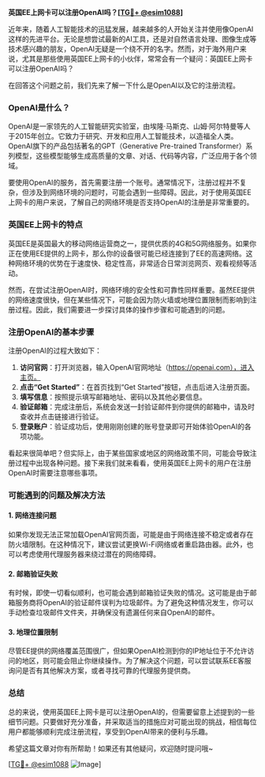 **英国EE上网卡可以注册OpenAI吗？[[TG💪+ @esim1088](https://t.me/s/esim1088)]**

近年来，随着人工智能技术的迅猛发展，越来越多的人开始关注并使用像OpenAI这样的先进平台。无论是想尝试最新的AI工具，还是对自然语言处理、图像生成等技术感兴趣的朋友，OpenAI无疑是一个绕不开的名字。然而，对于海外用户来说，尤其是那些使用英国EE上网卡的小伙伴，常常会有一个疑问：英国EE上网卡可以注册OpenAI吗？

在回答这个问题之前，我们先来了解一下什么是OpenAI以及它的注册流程。

### OpenAI是什么？

OpenAI是一家领先的人工智能研究实验室，由埃隆·马斯克、山姆·阿尔特曼等人于2015年创立。它致力于研究、开发和应用人工智能技术，以造福全人类。OpenAI旗下的产品包括著名的GPT（Generative Pre-trained Transformer）系列模型，这些模型能够生成高质量的文章、对话、代码等内容，广泛应用于各个领域。

要使用OpenAI的服务，首先需要注册一个账号。通常情况下，注册过程并不复杂，但涉及到网络环境的问题时，可能会遇到一些障碍。因此，对于使用英国EE上网卡的用户来说，了解自己的网络环境是否支持OpenAI的注册是非常重要的。

### 英国EE上网卡的特点

英国EE是英国最大的移动网络运营商之一，提供优质的4G和5G网络服务。如果你正在使用EE提供的上网卡，那么你的设备很可能已经连接到了EE的高速网络。这种网络环境的优势在于速度快、稳定性高，非常适合日常浏览网页、观看视频等活动。

然而，在尝试注册OpenAI时，网络环境的安全性和可靠性同样重要。虽然EE提供的网络速度很快，但在某些情况下，可能会因为防火墙或地理位置限制而影响到注册过程。因此，我们需要进一步探讨具体的操作步骤和可能遇到的问题。

### 注册OpenAI的基本步骤

注册OpenAI的过程大致如下：

1. **访问官网**：打开浏览器，输入OpenAI官网地址（https://openai.com），进入主页。
2. **点击“Get Started”**：在首页找到“Get Started”按钮，点击后进入注册页面。
3. **填写信息**：按照提示填写邮箱地址、密码以及其他必要信息。
4. **验证邮箱**：完成注册后，系统会发送一封验证邮件到你提供的邮箱中，请及时查收并点击链接进行验证。
5. **登录账户**：验证成功后，使用刚刚创建的账号登录即可开始体验OpenAI的各项功能。

看起来很简单吧？但实际上，由于某些国家或地区的网络政策不同，可能会导致注册过程中出现各种问题。接下来我们就来看看，使用英国EE上网卡的用户在注册OpenAI时需要注意哪些事项。

### 可能遇到的问题及解决方法

#### 1. 网络连接问题
如果你发现无法正常加载OpenAI官网页面，可能是由于网络连接不稳定或者存在防火墙限制。在这种情况下，建议尝试更换Wi-Fi网络或者重启路由器。此外，也可以考虑使用代理服务器来绕过潜在的网络障碍。

#### 2. 邮箱验证失败
有时候，即使一切看似顺利，也可能会遇到邮箱验证失败的情况。这可能是由于邮箱服务商将OpenAI的验证邮件误判为垃圾邮件。为了避免这种情况发生，你可以手动检查垃圾邮件文件夹，并确保没有遗漏任何来自OpenAI的邮件。

#### 3. 地理位置限制
尽管EE提供的网络覆盖范围很广，但如果OpenAI检测到你的IP地址位于不允许访问的地区，则可能会阻止你继续操作。为了解决这个问题，可以尝试联系EE客服询问是否有其他解决方案，或者寻找可靠的代理服务提供商。

### 总结

总的来说，使用英国EE上网卡是可以注册OpenAI的，但需要留意上述提到的一些细节问题。只要做好充分准备，并采取适当的措施应对可能出现的挑战，相信每位用户都能够顺利完成注册流程，享受到OpenAI带来的便利与乐趣。

希望这篇文章对你有所帮助！如果还有其他疑问，欢迎随时提问哦~ 

[[TG💪+ @esim1088](https://t.me/s/esim1088) ![Image](https://i.postimg.cc/4NQfJmqS/Snipaste-2025-05-13-00-14-12.png)]